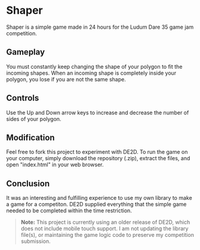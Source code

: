 # Shaper
Shaper is a simple game made in 24 hours for the Ludum Dare 35 game jam competition.

## Gameplay
You must constantly keep changing the shape of your polygon to fit the incoming shapes. When an incoming shape is completely inside your polygon, you lose if you are not the same shape.

## Controls
Use the Up and Down arrow keys to increase and decrease the number of sides of your polygon.

## Modification
Feel free to fork this project to experiment with DE2D.
To run the game on your computer, simply download the repository (.zip), extract the files, and open "index.html" in your web browser.

## Conclusion
It was an interesting and fulfilling experience to use my own library to make a game for a competiton. DE2D supplied everything that the simple game needed to be completed within the time restriction.

> **Note:** This project is currently using an older release of DE2D, which does not include mobile touch support. I am not updating the library file(s), or maintaining the game logic code to preserve my competition submission.